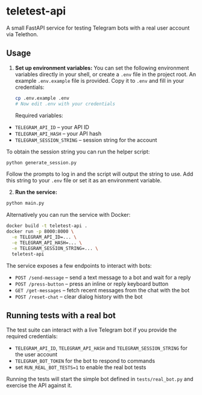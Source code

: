 # teletest-api

A small FastAPI service for testing Telegram bots with a real user account via Telethon.

## Usage

1.  **Set up environment variables:**
    You can set the following environment variables directly in your shell, or create a `.env` file in the project root.
    An example `.env.example` file is provided. Copy it to `.env` and fill in your credentials:
    ```bash
    cp .env.example .env
    # Now edit .env with your credentials
    ```

    Required variables:

- `TELEGRAM_API_ID` – your API ID
- `TELEGRAM_API_HASH` – your API hash
- `TELEGRAM_SESSION_STRING` – session string for the account

To obtain the session string you can run the helper script:

```bash
python generate_session.py
```
Follow the prompts to log in and the script will output the string to use. Add this string to your `.env` file or set it as an environment variable.

2.  **Run the service:**

```bash
python main.py
```

Alternatively you can run the service with Docker:

```bash
docker build -t teletest-api .
docker run -p 8000:8000 \
  -e TELEGRAM_API_ID=... \
  -e TELEGRAM_API_HASH=... \
  -e TELEGRAM_SESSION_STRING=... \
  teletest-api
```

The service exposes a few endpoints to interact with bots:

- `POST /send-message` – send a text message to a bot and wait for a reply
- `POST /press-button` – press an inline or reply keyboard button
- `GET /get-messages` – fetch recent messages from the chat with the bot
- `POST /reset-chat` – clear dialog history with the bot

## Running tests with a real bot

The test suite can interact with a live Telegram bot if you provide the required credentials:

- `TELEGRAM_API_ID`, `TELEGRAM_API_HASH` and `TELEGRAM_SESSION_STRING` for the user account
- `TELEGRAM_BOT_TOKEN` for the bot to respond to commands
- set `RUN_REAL_BOT_TESTS=1` to enable the real bot tests

Running the tests will start the simple bot defined in `tests/real_bot.py` and exercise the API against it.
